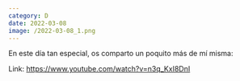 ```yaml
--- 
category: D 
date: 2022-03-08 
image: /2022-03-08_1.png 
--- 
```


En este día tan especial, os comparto un poquito más de mí misma:

Link: https://www.youtube.com/watch?v=n3q_KxI8DnI